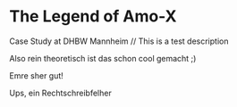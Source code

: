 # The Legend of Amo-X
Case Study at DHBW Mannheim //
This is a test description 

Also rein theoretisch ist das schon cool gemacht ;)

Emre sher gut!

Ups, ein Rechtschreibfelher
